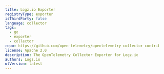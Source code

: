 ```yaml
---
title: Logz.io Exporter
registryType: exporter
isThirdParty: false
language: collector
tags:
  - go
  - exporter
  - collector
repo: https://github.com/open-telemetry/opentelemetry-collector-contrib/tree/main/exporter/logzioexporter
license: Apache 2.0
description: The OpenTelemetry Collector Exporter for Logz.io
authors: Logz.io
otVersion: latest 
---
```

